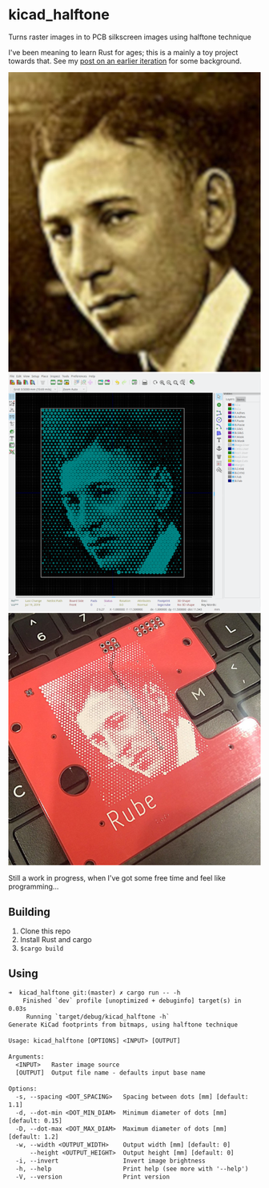# kicad_halftone
Turns raster images in to PCB silkscreen images using halftone technique

I've been meaning to learn Rust for ages; this is a mainly a toy project towards that.  See my [post on an earlier iteration](http://ianrrees.github.io/2018/06/20/pcb-graphics-with-kicad-+-gimp.html) for some background.

![Example input - photo of Rube Goldberg](examples/rube-photo.jpg)
![Example output - screenshot of KiCad footprint](examples/rube-kicad.png)
![Example board - photo of finished PCB with Rube Goldberg halftone image](examples/rube-pcb.jpg)

Still a work in progress, when I've got some free time and feel like programming...

## Building

  1. Clone this repo
  2. Install Rust and cargo
  3. `$cargo build`

## Using
```
➜  kicad_halftone git:(master) ✗ cargo run -- -h
    Finished `dev` profile [unoptimized + debuginfo] target(s) in 0.03s
     Running `target/debug/kicad_halftone -h`
Generate KiCad footprints from bitmaps, using halftone technique

Usage: kicad_halftone [OPTIONS] <INPUT> [OUTPUT]

Arguments:
  <INPUT>   Raster image source
  [OUTPUT]  Output file name - defaults input base name

Options:
  -s, --spacing <DOT_SPACING>   Spacing between dots [mm] [default: 1.1]
  -d, --dot-min <DOT_MIN_DIAM>  Minimum diameter of dots [mm] [default: 0.15]
  -D, --dot-max <DOT_MAX_DIAM>  Maximum diameter of dots [mm] [default: 1.2]
  -w, --width <OUTPUT_WIDTH>    Output width [mm] [default: 0]
      --height <OUTPUT_HEIGHT>  Output height [mm] [default: 0]
  -i, --invert                  Invert image brightness
  -h, --help                    Print help (see more with '--help')
  -V, --version                 Print version
```

